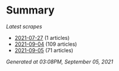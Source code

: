 # Summary
*Latest scrapes*
* [2021-07-27](https://github.com/nuuuwan/news_lk/blob/data/news_lk.2021-07-27.json) (1 articles)
* [2021-09-04](https://github.com/nuuuwan/news_lk/blob/data/news_lk.2021-09-04.json) (109 articles)
* [2021-09-05](https://github.com/nuuuwan/news_lk/blob/data/news_lk.2021-09-05.json) (71 articles)

*Generated at 03:08PM, September 05, 2021*